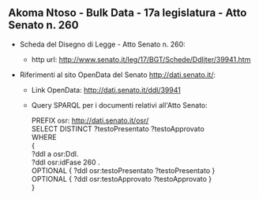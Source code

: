 ## Akoma Ntoso - Bulk Data - 17a legislatura - Atto Senato n. 260 ##

* Scheda del Disegno di Legge - Atto Senato n. 260:
	* http url: http://www.senato.it/leg/17/BGT/Schede/Ddliter/39941.htm

* Riferimenti al sito OpenData del Senato http://dati.senato.it/:
	* Link OpenData: http://dati.senato.it/ddl/39941
	* Query SPARQL per i documenti relativi all'Atto Senato:

        PREFIX osr: <http://dati.senato.it/osr/>  
		SELECT DISTINCT ?testoPresentato ?testoApprovato  
		WHERE  
		{  
		    ?ddl a osr:Ddl.  
		    ?ddl osr:idFase 260 .  
		    OPTIONAL { ?ddl osr:testoPresentato ?testoPresentato }  
		    OPTIONAL { ?ddl osr:testoApprovato ?testoApprovato }  
		}
		